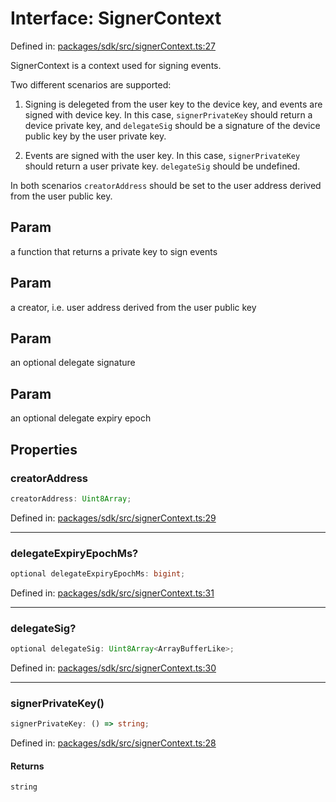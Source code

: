 # Interface: SignerContext

Defined in: [packages/sdk/src/signerContext.ts:27](https://github.com/towns-protocol/towns/blob/0db1fd0ac7258e8db8cedfb6183e8eade8284fa1/packages/sdk/src/signerContext.ts#L27)

SignerContext is a context used for signing events.

Two different scenarios are supported:

1. Signing is delegeted from the user key to the device key, and events are signed with device key.
   In this case, `signerPrivateKey` should return a device private key, and `delegateSig` should be
   a signature of the device public key by the user private key.

2. Events are signed with the user key. In this case, `signerPrivateKey` should return a user private key.
   `delegateSig` should be undefined.

In both scenarios `creatorAddress` should be set to the user address derived from the user public key.

## Param

a function that returns a private key to sign events

## Param

a creator, i.e. user address derived from the user public key

## Param

an optional delegate signature

## Param

an optional delegate expiry epoch

## Properties

### creatorAddress

```ts
creatorAddress: Uint8Array;
```

Defined in: [packages/sdk/src/signerContext.ts:29](https://github.com/towns-protocol/towns/blob/0db1fd0ac7258e8db8cedfb6183e8eade8284fa1/packages/sdk/src/signerContext.ts#L29)

***

### delegateExpiryEpochMs?

```ts
optional delegateExpiryEpochMs: bigint;
```

Defined in: [packages/sdk/src/signerContext.ts:31](https://github.com/towns-protocol/towns/blob/0db1fd0ac7258e8db8cedfb6183e8eade8284fa1/packages/sdk/src/signerContext.ts#L31)

***

### delegateSig?

```ts
optional delegateSig: Uint8Array<ArrayBufferLike>;
```

Defined in: [packages/sdk/src/signerContext.ts:30](https://github.com/towns-protocol/towns/blob/0db1fd0ac7258e8db8cedfb6183e8eade8284fa1/packages/sdk/src/signerContext.ts#L30)

***

### signerPrivateKey()

```ts
signerPrivateKey: () => string;
```

Defined in: [packages/sdk/src/signerContext.ts:28](https://github.com/towns-protocol/towns/blob/0db1fd0ac7258e8db8cedfb6183e8eade8284fa1/packages/sdk/src/signerContext.ts#L28)

#### Returns

`string`
